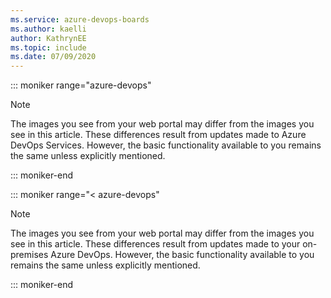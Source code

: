 ```yaml
---
ms.service: azure-devops-boards
ms.author: kaelli
author: KathrynEE
ms.topic: include
ms.date: 07/09/2020
---
```


<a id="image-diff"></a>  



::: moniker range="azure-devops"

> [!NOTE]    
> The images you see from your web portal may differ from the images you see in this article. These differences result from updates made to Azure DevOps Services. However, the basic functionality available to you remains the same unless explicitly mentioned. 

::: moniker-end

::: moniker range="< azure-devops"

> [!NOTE]    
> The images you see from your web portal may differ from the images you see in this article. These differences result from updates made to your on-premises Azure DevOps. However, the basic functionality available to you remains the same unless explicitly mentioned. 

::: moniker-end

